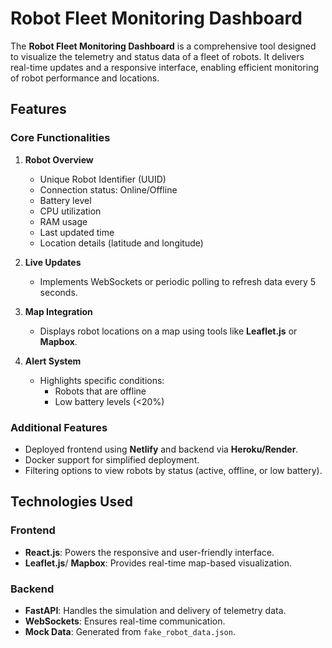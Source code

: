 # Robot Fleet Monitoring Dashboard

The **Robot Fleet Monitoring Dashboard** is a comprehensive tool designed to visualize the telemetry and status data of a fleet of robots. It delivers real-time updates and a responsive interface, enabling efficient monitoring of robot performance and locations.

## Features

### Core Functionalities
1. **Robot Overview**
   - Unique Robot Identifier (UUID)
   - Connection status: Online/Offline
   - Battery level
   - CPU utilization
   - RAM usage
   - Last updated time
   - Location details (latitude and longitude)

2. **Live Updates**
   - Implements WebSockets or periodic polling to refresh data every 5 seconds.

3. **Map Integration**
   - Displays robot locations on a map using tools like **Leaflet.js** or **Mapbox**.

4. **Alert System**
   - Highlights specific conditions:
     - Robots that are offline
     - Low battery levels (<20%)

### Additional Features
- Deployed frontend using **Netlify** and backend via **Heroku/Render**.
- Docker support for simplified deployment.
- Filtering options to view robots by status (active, offline, or low battery).

## Technologies Used

### Frontend
- **React.js**: Powers the responsive and user-friendly interface.
- **Leaflet.js**/ **Mapbox**: Provides real-time map-based visualization.

### Backend
- **FastAPI**: Handles the simulation and delivery of telemetry data.
- **WebSockets**: Ensures real-time communication.
- **Mock Data**: Generated from `fake_robot_data.json`.

